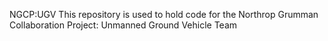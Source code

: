 NGCP:UGV
This repository is used to hold code for the 
Northrop Grumman Collaboration Project: Unmanned Ground Vehicle Team
